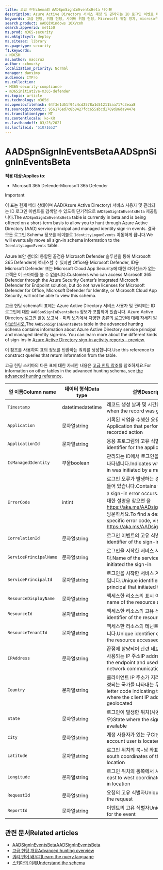 ```yaml
---
title: 고급 헌팅chema의 AADSpnSignInEventsBeta 테이블
description: Azure Active Directory 서비스 계정 및 관리되는 ID 로그인 이벤트 테이블과 관련된 정보에 대해 자세히 알아보십시오.
keywords: 고급 헌팅, 위협 헌팅, 사이버 위협 헌팅, Microsoft 위협 방지, microsoft 365, mtp, m365, 검색, 쿼리, 원격 분석, 스마마 참조, kusto, 표, 열, 데이터 형식, 설명, AlertInfo, 경고, 엔터티, 증거, 파일, IP 주소, 장치, 컴퓨터, 사용자, 계정, ID, AAD
search.product: eADQiWindows 10XVcnh
search.appverid: met150
ms.prod: m365-security
ms.mktglfcycl: deploy
ms.sitesec: library
ms.pagetype: security
f1.keywords:
- NOCSH
ms.author: maccruz
author: schmurky
localization_priority: Normal
manager: dansimp
audience: ITPro
ms.collection:
- M365-security-compliance
- m365initiative-m365-defender
ms.topic: article
ms.technology: m365d
ms.openlocfilehash: 64f3e1d51f94c4cd2578a1d512115aa717c3eaa8
ms.sourcegitcommit: 956176ed7c8b8427fdc655abcd1709d86da9447e
ms.translationtype: MT
ms.contentlocale: ko-KR
ms.lasthandoff: 03/23/2021
ms.locfileid: "51071652"
---
```

# <a name="aadspnsignineventsbeta"></a><span data-ttu-id="6d74e-104">AADSpnSignInEventsBeta</span><span class="sxs-lookup"><span data-stu-id="6d74e-104">AADSpnSignInEventsBeta</span></span>

<span data-ttu-id="6d74e-105">**적용 대상:**</span><span class="sxs-lookup"><span data-stu-id="6d74e-105">**Applies to:**</span></span>

- <span data-ttu-id="6d74e-106">Microsoft 365 Defender</span><span class="sxs-lookup"><span data-stu-id="6d74e-106">Microsoft 365 Defender</span></span>

>[!IMPORTANT]
> <span data-ttu-id="6d74e-107">이 표는 현재 베타 상태이며 AAD(Azure Active Directory) 서비스 사용자 및 관리되는 ID 로그인 이벤트를 검색할 수 있도록 단기적으로 `AADSpnSignInEventsBeta` 제공됩니다.</span><span class="sxs-lookup"><span data-stu-id="6d74e-107">The `AADSpnSignInEventsBeta` table is currently in beta and is being offered on a short-term basis to allow you to hunt through Azure Active Directory (AAD) service principal and managed identity sign-in events.</span></span> <span data-ttu-id="6d74e-108">결국 모든 로그인 Schema 정보를 테이블로 `IdentityLogonEvents` 이동하게 됩니다.</span><span class="sxs-lookup"><span data-stu-id="6d74e-108">We will eventually move all sign-in schema information to the `IdentityLogonEvents` table.</span></span><br><br>
> <span data-ttu-id="6d74e-109">Azure 보안 센터의 통합된 끝점용 Microsoft Defender 솔루션을 통해 Microsoft 365 Defender에 액세스할 수 있지만 Office용 Microsoft Defender, ID용 Microsoft Defender 또는 Microsoft Cloud App Security에 대한 라이선스가 없는 고객은 이 스마마를 볼 수 없습니다.</span><span class="sxs-lookup"><span data-stu-id="6d74e-109">Customers who can access Microsoft 365 Defender through the Azure Security Center’s integrated Microsoft Defender for Endpoint solution, but do not have licenses for Microsoft Defender for Office, Microsoft Defender for Identity, or Microsoft Cloud App Security, will not be able to view this schema.</span></span> 



<span data-ttu-id="6d74e-110">고급 헌팅 schema의 표에는 Azure Active Directory 서비스 사용자 및 관리되는 ID 로그인에 대한 `AADSpnSignInEventsBeta` 정보가 포함되어 있습니다. Azure Active Directory 로그인 활동 보고서 - 미리 보기에서 다양한 종류의 로그인에 대해 자세히 [알아보십시오.](/azure/active-directory/reports-monitoring/concept-all-sign-ins)</span><span class="sxs-lookup"><span data-stu-id="6d74e-110">The `AADSpnSignInEventsBeta` table in the advanced hunting schema contains information about Azure Active Directory service principal and managed identity sign-ins. You can learn more about the different kinds of sign-ins in [Azure Active Directory sign-in activity reports - preview](/azure/active-directory/reports-monitoring/concept-all-sign-ins).</span></span>

<span data-ttu-id="6d74e-111">이 참조를 사용하여 표의 정보를 반환하는 쿼리를 생성합니다.</span><span class="sxs-lookup"><span data-stu-id="6d74e-111">Use this reference to construct queries that return information from the table.</span></span>

<span data-ttu-id="6d74e-112">고급 헌팅 스키마의 다른 표에 대한 자세한 내용은 [고급 헌팅 참조](/windows/security/threat-protection/microsoft-defender-atp/advanced-hunting-reference)를 참조하세요.</span><span class="sxs-lookup"><span data-stu-id="6d74e-112">For information on other tables in the advanced hunting schema, see [the advanced hunting reference](/windows/security/threat-protection/microsoft-defender-atp/advanced-hunting-reference).</span></span>





| <span data-ttu-id="6d74e-113">열 이름</span><span class="sxs-lookup"><span data-stu-id="6d74e-113">Column name</span></span>     | <span data-ttu-id="6d74e-114">데이터 형식</span><span class="sxs-lookup"><span data-stu-id="6d74e-114">Data type</span></span> | <span data-ttu-id="6d74e-115">설명</span><span class="sxs-lookup"><span data-stu-id="6d74e-115">Description</span></span>   |
| ----- | ----- | ---- |
| `Timestamp` | <span data-ttu-id="6d74e-116">datetime</span><span class="sxs-lookup"><span data-stu-id="6d74e-116">datetime</span></span>      | <span data-ttu-id="6d74e-117">레코드 생성 날짜 및 시간</span><span class="sxs-lookup"><span data-stu-id="6d74e-117">Date and time when the record was generated</span></span>                                                                                                     |
| `Application`          | <span data-ttu-id="6d74e-118">문자열</span><span class="sxs-lookup"><span data-stu-id="6d74e-118">string</span></span>        | <span data-ttu-id="6d74e-119">기록된 작업을 수행한 응용 프로그램</span><span class="sxs-lookup"><span data-stu-id="6d74e-119">Application that performed the recorded action</span></span>                                                                                                   |
| `ApplicationId`        | <span data-ttu-id="6d74e-120">문자열</span><span class="sxs-lookup"><span data-stu-id="6d74e-120">string</span></span>        | <span data-ttu-id="6d74e-121">응용 프로그램의 고유 식별자</span><span class="sxs-lookup"><span data-stu-id="6d74e-121">Unique identifier for the application</span></span>                                                                                                           |
| `IsManagedIdentity`    | <span data-ttu-id="6d74e-122">부울</span><span class="sxs-lookup"><span data-stu-id="6d74e-122">boolean</span></span>       | <span data-ttu-id="6d74e-123">관리되는 ID에서 로그인을 시작한지 여부를 나타냅니다.</span><span class="sxs-lookup"><span data-stu-id="6d74e-123">Indicates whether the sign-in was initiated by a managed identity</span></span>                                                                               |
| `ErrorCode`            | <span data-ttu-id="6d74e-124">int</span><span class="sxs-lookup"><span data-stu-id="6d74e-124">int</span></span>        | <span data-ttu-id="6d74e-125">로그인 오류가 발생하는 경우 오류 코드가 들어 있습니다.</span><span class="sxs-lookup"><span data-stu-id="6d74e-125">Contains the error code if a sign-in error occurs.</span></span> <span data-ttu-id="6d74e-126">특정 오류 코드에 대한 설명을 찾으면 을 <https://aka.ms/AADsigninsErrorCodes> 방문하세요.</span><span class="sxs-lookup"><span data-stu-id="6d74e-126">To find a description of a specific error code, visit <https://aka.ms/AADsigninsErrorCodes>.</span></span> |
| `CorrelationId`        | <span data-ttu-id="6d74e-127">문자열</span><span class="sxs-lookup"><span data-stu-id="6d74e-127">string</span></span>        | <span data-ttu-id="6d74e-128">로그인 이벤트의 고유 식별자</span><span class="sxs-lookup"><span data-stu-id="6d74e-128">Unique identifier of the sign-in event</span></span>                                                                                                          |
| `ServicePrincipalName` | <span data-ttu-id="6d74e-129">문자열</span><span class="sxs-lookup"><span data-stu-id="6d74e-129">string</span></span>        | <span data-ttu-id="6d74e-130">로그인을 시작한 서비스 사용자 이름입니다.</span><span class="sxs-lookup"><span data-stu-id="6d74e-130">Name of the service principal that initiated the sign-in</span></span>                                                                                        |
| `ServicePrincipalId`   | <span data-ttu-id="6d74e-131">문자열</span><span class="sxs-lookup"><span data-stu-id="6d74e-131">string</span></span>        | <span data-ttu-id="6d74e-132">로그인을 시작한 서비스 계정의 고유 식별자입니다.</span><span class="sxs-lookup"><span data-stu-id="6d74e-132">Unique identifier of the service principal that initiated the sign-in</span></span>                                                                           |
| `ResourceDisplayName`  | <span data-ttu-id="6d74e-133">문자열</span><span class="sxs-lookup"><span data-stu-id="6d74e-133">string</span></span>        | <span data-ttu-id="6d74e-134">액세스한 리소스의 표시 이름</span><span class="sxs-lookup"><span data-stu-id="6d74e-134">Display name of the resource accessed</span></span>                                                                                                           |
| `ResourceId`           | <span data-ttu-id="6d74e-135">문자열</span><span class="sxs-lookup"><span data-stu-id="6d74e-135">string</span></span>        | <span data-ttu-id="6d74e-136">액세스한 리소스의 고유 식별자</span><span class="sxs-lookup"><span data-stu-id="6d74e-136">Unique identifier of the resource accessed</span></span>                                                                                                      |
| `ResourceTenantId`     | <span data-ttu-id="6d74e-137">문자열</span><span class="sxs-lookup"><span data-stu-id="6d74e-137">string</span></span>        | <span data-ttu-id="6d74e-138">액세스한 리소스의 테넌트의 고유 식별자입니다.</span><span class="sxs-lookup"><span data-stu-id="6d74e-138">Unique identifier of the tenant of the resource accessed</span></span>                                                                                        |
| `IPAddress`            | <span data-ttu-id="6d74e-139">문자열</span><span class="sxs-lookup"><span data-stu-id="6d74e-139">string</span></span>        | <span data-ttu-id="6d74e-140">끝점에 할당되어 관련 네트워크 통신 중에 사용되는 IP 주소</span><span class="sxs-lookup"><span data-stu-id="6d74e-140">IP address assigned to the endpoint and used during related network communications</span></span>                                                              |
| `Country`          | <span data-ttu-id="6d74e-141">문자열</span><span class="sxs-lookup"><span data-stu-id="6d74e-141">string</span></span>        | <span data-ttu-id="6d74e-142">클라이언트 IP 주소가 지리적으로 위치가 지정되는 국가를 나타내는 두 글자 코드</span><span class="sxs-lookup"><span data-stu-id="6d74e-142">Two-letter code indicating the country where the client IP address is geolocated</span></span>                                                                |
| `State`                | <span data-ttu-id="6d74e-143">문자열</span><span class="sxs-lookup"><span data-stu-id="6d74e-143">string</span></span>        | <span data-ttu-id="6d74e-144">로그인이 발생한 위치(사용 가능한 경우)</span><span class="sxs-lookup"><span data-stu-id="6d74e-144">State where the sign-in occurred, if available</span></span>                                                                                                  |
| `City`                 | <span data-ttu-id="6d74e-145">문자열</span><span class="sxs-lookup"><span data-stu-id="6d74e-145">string</span></span>        | <span data-ttu-id="6d74e-146">계정 사용자가 있는 구</span><span class="sxs-lookup"><span data-stu-id="6d74e-146">City where the account user is located</span></span>                                                                                                          |
| `Latitude`             | <span data-ttu-id="6d74e-147">문자열</span><span class="sxs-lookup"><span data-stu-id="6d74e-147">string</span></span>        | <span data-ttu-id="6d74e-148">로그인 위치의 북-남 좌표</span><span class="sxs-lookup"><span data-stu-id="6d74e-148">The north to south coordinates of the sign-in location</span></span>                                                                                          |
| `Longitude`            | <span data-ttu-id="6d74e-149">문자열</span><span class="sxs-lookup"><span data-stu-id="6d74e-149">string</span></span>        | <span data-ttu-id="6d74e-150">로그인 위치의 동쪽에서 서 좌표까지</span><span class="sxs-lookup"><span data-stu-id="6d74e-150">The east to west coordinates of the sign-in location</span></span>                                                                                            |
| `RequestId`            | <span data-ttu-id="6d74e-151">문자열</span><span class="sxs-lookup"><span data-stu-id="6d74e-151">string</span></span>        | <span data-ttu-id="6d74e-152">요청의 고유 식별자</span><span class="sxs-lookup"><span data-stu-id="6d74e-152">Unique identifier of the request</span></span>                                                                                                                |
|`ReportId` | <span data-ttu-id="6d74e-153">문자열</span><span class="sxs-lookup"><span data-stu-id="6d74e-153">string</span></span> | <span data-ttu-id="6d74e-154">이벤트의 고유 식별자</span><span class="sxs-lookup"><span data-stu-id="6d74e-154">Unique identifier for the event</span></span> | 

 

## <a name="related-articles"></a><span data-ttu-id="6d74e-155">관련 문서</span><span class="sxs-lookup"><span data-stu-id="6d74e-155">Related articles</span></span>

-   [<span data-ttu-id="6d74e-156">AADSignInEventsBeta</span><span class="sxs-lookup"><span data-stu-id="6d74e-156">AADSignInEventsBeta</span></span>](./advanced-hunting-aadsignineventsbeta-table.md)
-   [<span data-ttu-id="6d74e-157">고급 헌팅 개요</span><span class="sxs-lookup"><span data-stu-id="6d74e-157">Advanced hunting overview</span></span>](/windows/security/threat-protection/microsoft-defender-atp/advanced-hunting-overview)
-   [<span data-ttu-id="6d74e-158">쿼리 언어 배우기</span><span class="sxs-lookup"><span data-stu-id="6d74e-158">Learn the query language</span></span>](/windows/security/threat-protection/microsoft-defender-atp/advanced-hunting-query-language)
-   [<span data-ttu-id="6d74e-159">스키마의 이해</span><span class="sxs-lookup"><span data-stu-id="6d74e-159">Understand the schema</span></span>](/windows/security/threat-protection/microsoft-defender-atp/advanced-hunting-schema-reference)
